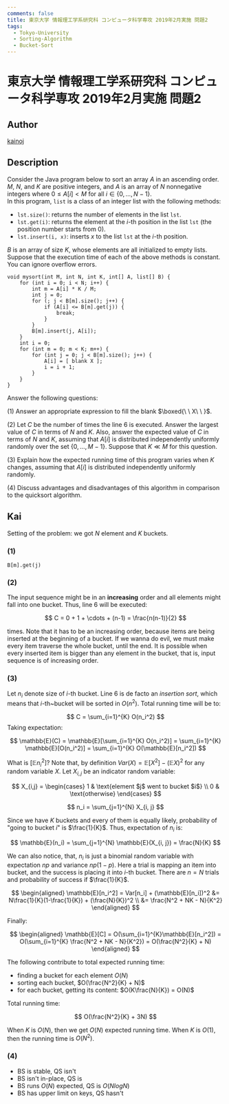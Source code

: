 ```yaml
---
comments: false
title: 東京大学 情報理工学系研究科 コンピュータ科学専攻 2019年2月実施 問題2
tags:
  - Tokyo-University
  - Sorting-Algorithm
  - Bucket-Sort
---
```

# 東京大学 情報理工学系研究科 コンピュータ科学専攻 2019年2月実施 問題2

## **Author**
[kainoj](https://github.com/kainoj/utokyo-cs)

## **Description**
Consider the Java program below to sort an array $A$ in an ascending order. $M$, $N$, and $K$ are positive integers, and $A$ is an array of $N$ nonnegative integers where $0 \leq A[i] < M$ for all $i \in \{0, \dots, N-1\}$.  
In this program, `list` is a class of an integer list with the following methods:

- `lst.size()`: returns the number of elements in the list `lst`.
- `lst.get(i)`: returns the element at the $i$-th position in the list `lst` (the position number starts from 0).
- `lst.insert(i, x)`: inserts $x$ to the list `lst` at the $i$-th position.

$B$ is an array of size $K$, whose elements are all initialized to empty lists. Suppose that the execution time of each of the above methods is constant. You can ignore overflow errors.

```text
void mysort(int M, int N, int K, int[] A, list[] B) {
    for (int i = 0; i < N; i++) {
        int m = A[i] * K / M;
        int j = 0;
        for (; j < B[m].size(); j++) {
            if (A[i] <= B[m].get(j)) {
                break;
            }
        }
        B[m].insert(j, A[i]);
    }
    int i = 0;
    for (int m = 0; m < K; m++) {
        for (int j = 0; j < B[m].size(); j++) {
            A[i] = [ blank X ];
            i = i + 1;
        }
    }
}
```

Answer the following questions:

(1) Answer an appropriate expression to fill the blank $\boxed{\ \ X\ \ }$.

(2) Let $C$ be the number of times the line $6$ is executed. Answer the largest value of $C$ in terms of $N$ and $K$. Also, answer the expected value of $C$ in terms of $N$ and $K$, assuming that $A[i]$ is distributed independently uniformly randomly over the set $\{0, \ldots, M-1\}$. Suppose that $K \ll M$ for this question.

(3) Explain how the expected running time of this program varies when $K$ changes, assuming that $A[i]$ is distributed independently uniformly randomly.

(4) Discuss advantages and disadvantages of this algorithm in comparison to the quicksort algorithm.

## **Kai**
Setting of the problem: we got $N$ element and $K$ buckets.

### (1)

```
B[m].get(j)
```

### (2)
The input sequence might be in an **increasing** order and all elements might fall into one bucket.
Thus, line $6$ will be executed:

$$
C = 0 + 1 + \cdots + (n-1) = \frac{n(n-1)}{2}
$$

times.
Note that it has to be an increasing order, because items are being inserted at the beginning of a bucket.
If we wanna do evil, we must make every item traverse the whole bucket, until the end.
It is possible when every inserted item is bigger than any element in the bucket, that is, input sequence is of increasing order.

### (3)
Let $n_i$ denote size of $i$-th bucket.
Line $6$ is de facto an *insertion sort*, which means that $i$-th~bucket will be sorted in $O(n^2)$.
Total running time will be  to:

$$
    C = \sum_{i=1}^{K} O(n_i^2)
$$
Taking expectation:

$$
    \mathbb{E}(C) = \mathbb{E}[\sum_{i=1}^{K} O(n_i^2)]
                  = \sum_{i=1}^{K} \mathbb{E}[O(n_i^2)]
                  = \sum_{i=1}^{K} O(\mathbb{E}[n_i^2])
$$

What is $[\mathbb{E}n_i^2]$? 
Note that, by definition $Var(X) = \mathbb{E}[X^2] - (\mathbb{E}X)^2$ for any random variable $X$.
Let $X_{i,j}$ be an indicator random variable:

$$
    X_{i,j} = \begin{cases}
    1 & \text{element $j$ went to bucket $i$} \\
    0 &  \text{otherwise}
    \end{cases}
$$

$$
    n_i = \sum_{j=1}^{N} X_{i, j}
$$

Since we have $K$ buckets and every of them is equally likely, probability of "going to bucket $i$" is $\frac{1}{K}$.
Thus, expectation of $n_i$ is:

$$
     \mathbb{E}(n_i) = \sum_{j=1}^{N} \mathbb{E}(X_{i, j}) = \frac{N}{K}
$$

We can also notice, that, $n_i$ is just a binomial random variable with expectation $np$ and variance $np(1-p)$.
Here a trial is mapping an item into bucket, and the success is placing it into $i$-th bucket.
There are $n=N$ trials and probability of success if $\frac{1}{K}$.

$$
\begin{aligned}
    \mathbb{E}[n_i^2] = Var[n_i] + (\mathbb{E}[n_i])^2 &= N\frac{1}{K}(1-\frac{1}{K}) + (\frac{N}{K})^2 \\
    &= \frac{N^2 + NK - N}{K^2}
\end{aligned}
$$

Finally:

$$
\begin{aligned}
    \mathbb{E}[C]   = O(\sum_{i=1}^{K}\mathbb{E}[n_i^2]) 
                    = O(\sum_{i=1}^{K} \frac{N^2 + NK - N}{K^2})
                    = O(\frac{N^2}{K} + N)
\end{aligned}
$$

The following contribute to total expected running time:

- finding a bucket for each element $O(N)$
- sorting each bucket, $O(\frac{N^2}{K} + N)$
- for each bucket, getting its content: $O(K\frac{N}{K}) = O(N)$

Total running time:

$$
    O(\frac{N^2}{K} + 3N)
$$

When $K$ is $O(N)$, then we get $O(N)$ expected running time.
When $K$ is $O(1)$, then the running time is $O(N^2)$.

### (4)

- BS is stable, QS isn't
- BS isn't in-place, QS is
- BS runs $O(N)$ expected, QS is $O(NlogN)$
- BS has upper limit on keys, QS hasn't
